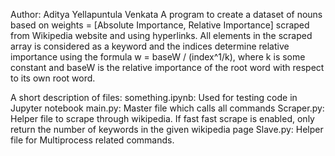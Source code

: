 Author:  Aditya Yellapuntula Venkata
A program to create a dataset of nouns based on weights = [Absolute Importance, Relative Importance] scraped from Wikipedia website and using hyperlinks.
All elements in the scraped array is considered as a keyword and the indices determine relative importance using the formula w = baseW / (index^1/k), where k is some constant and baseW is the relative importance of the root word with respect to its own root word.

A short description of files:
something.ipynb: Used  for testing code in Jupyter notebook
main.py: Master file which calls all commands
Scraper.py: Helper file to scrape through wikipedia. If fast fast scrape is enabled, only return the number of keywords in the given wikipedia page
Slave.py: Helper file for Multiprocess related commands.
